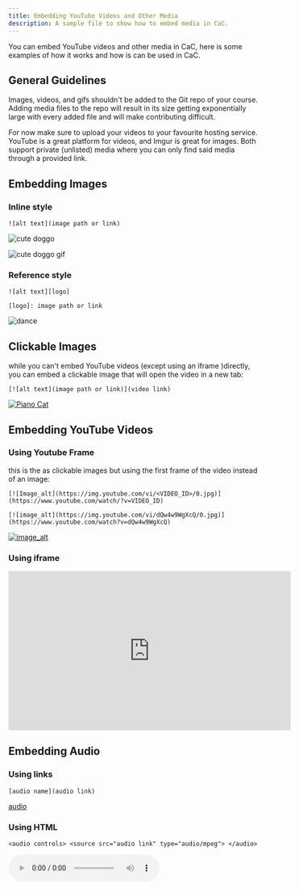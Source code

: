 ```yaml
---
title: Embedding YouTube Videos and Other Media
description: A sample file to show how to embed media in CaC.
---
```


You can embed YouTube videos and other media in CaC, here is some examples of
how it works and how is can be used in CaC.

## General Guidelines

Images, videos, and gifs shouldn't be added to the Git repo of your course.
Adding media files to the repo will result in its size getting exponentially
large with every added file and will make contributing difficult.

For now make sure to upload your videos to your favourite hosting service.
YouTube is a great platform for videos, and Imgur is great for images. Both
support private (unlisted) media where you can only find said media through a
provided link.

## Embedding Images

### Inline style

`![alt text](image path or link)`

![cute doggo](https://i.imgur.com/DLE8aXJ.jpg)

![cute doggo gif](https://i.imgur.com/lAG1D7l.gif)

### Reference style

`![alt text][logo]`

`[logo]: image path or link`

![dance][morty dance]

[morty dance]: https://media.tenor.com/JHFfBjUQcxEAAAAC/dance-morty.gif

## Clickable Images

while you can't embed YouTube videos (except using an iframe )directly, you can embed a clickable image that will open the video in a new tab:

`[![alt text](image path or link)](video link)`

[![Piano Cat](https://i.imgur.com/UxsKLea.jpg)](https://www.youtube.com/watch?v=CdEpmU9pRaE)

## Embedding YouTube Videos

### Using Youtube Frame

this is the as clickable images but using the first frame of the video instead of an image:

`[![Image_alt](https://img.youtube.com/vi/<VIDEO_ID>/0.jpg)](https://www.youtube.com/watch/?v=VIDEO_ID)`

`[![image_alt](https://img.youtube.com/vi/dQw4w9WgXcQ/0.jpg)](https://www.youtube.com/watch?v=dQw4w9WgXcQ)`

[![image_alt](https://img.youtube.com/vi/dQw4w9WgXcQ/0.jpg)](https://www.youtube.com/watch?v=dQw4w9WgXcQ)

### Using iframe

<iframe 
width="560" 
height="315" 
src="https://www.youtube.com/embed/dQw4w9WgXcQ" 
title="YouTube video player" frameborder="0"
allow="accelerometer; autoplay; clipboard-write; encrypted-media; gyroscope; picture-in-picture; web-share" 
allowfullscreen>
</iframe>

## Embedding Audio

### Using links

`[audio name](audio link)`

[audio](https://www.soundhelix.com/examples/mp3/SoundHelix-Song-1.mp3)

### Using HTML

`<audio controls> <source src="audio link" type="audio/mpeg"> </audio>`

<audio controls> <source src="https://www.soundhelix.com/examples/mp3/SoundHelix-Song-1.mp3" type="audio/mpeg"> </audio>
